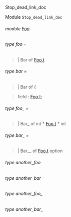 Stop_dead_link_doc

Module `Stop_dead_link_doc`

<a id="module-Foo"></a>

###### module [Foo](Stop_dead_link_doc.Foo.md)

<a id="type-foo"></a>

###### type foo = 

<a id="type-foo.Bar"></a>

> | Bar of [Foo.t](Stop_dead_link_doc.Foo.md#type-t)

<a id="type-bar"></a>

###### type bar = 

<a id="type-bar.Bar"></a>

> | Bar of {

<a id="type-bar.field"></a>

> field : [Foo.t](Stop_dead_link_doc.Foo.md#type-t);

<a id="type-foo_"></a>

###### type foo_ = 

<a id="type-foo_.Bar_"></a>

> | Bar_ of int * [Foo.t](Stop_dead_link_doc.Foo.md#type-t) * int

<a id="type-bar_"></a>

###### type bar_ = 

<a id="type-bar_.Bar__"></a>

> | Bar__ of [Foo.t](Stop_dead_link_doc.Foo.md#type-t) option

<a id="type-another_foo"></a>

###### type another_foo

<a id="type-another_bar"></a>

###### type another_bar

<a id="type-another_foo_"></a>

###### type another_foo_

<a id="type-another_bar_"></a>

###### type another_bar_
